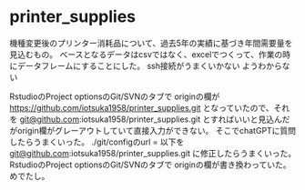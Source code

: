 # printer_supplies
機種変更後のプリンター消耗品について、過去5年の実績に基づき年間需要量を見込むもの。
ベースとなるデータはcsvではなく、excelでつくって、作業の時にデータフレームにすることにした。
ssh接続がうまくいかない
ようわからない

RstudioのProject optionsのGit/SVNのタブで
originの欄が
https://github.com/iotsuka1958/printer_supplies.git
となっていたので、それを
git@github.com:iotsuka1958/printer_supplies.git
とすればいいと見込んだがorigin欄がグレーアウトしていて直接入力ができない。
そこでchatGPTに質問したらうまくいった。
./git/configのurl = 以下を
git@github.com:iotsuka1958/printer_supplies.git
に修正したらうまくいった。
RstudioのProject optionsのGit/SVNのタブで
originの欄が書き換わっていた。
めでたし。
